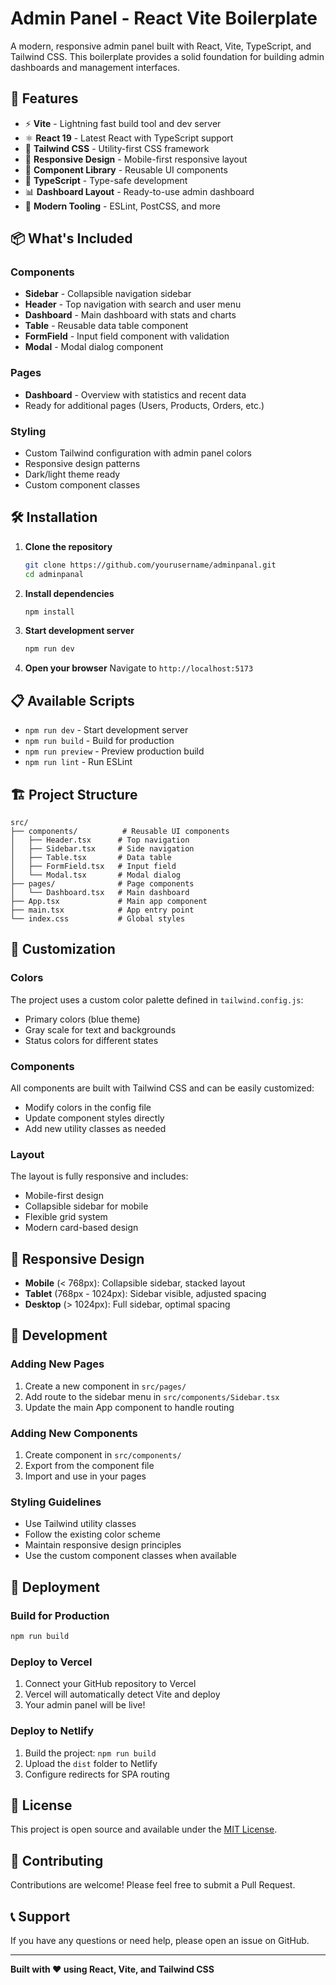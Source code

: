 # Admin Panel - React Vite Boilerplate

A modern, responsive admin panel built with React, Vite, TypeScript, and Tailwind CSS. This boilerplate provides a solid foundation for building admin dashboards and management interfaces.

## 🚀 Features

- ⚡ **Vite** - Lightning fast build tool and dev server
- ⚛️ **React 19** - Latest React with TypeScript support
- 🎨 **Tailwind CSS** - Utility-first CSS framework
- 📱 **Responsive Design** - Mobile-first responsive layout
- 🧩 **Component Library** - Reusable UI components
- 🎯 **TypeScript** - Type-safe development
- 📊 **Dashboard Layout** - Ready-to-use admin dashboard
- 🔧 **Modern Tooling** - ESLint, PostCSS, and more

## 📦 What's Included

### Components
- **Sidebar** - Collapsible navigation sidebar
- **Header** - Top navigation with search and user menu
- **Dashboard** - Main dashboard with stats and charts
- **Table** - Reusable data table component
- **FormField** - Input field component with validation
- **Modal** - Modal dialog component

### Pages
- **Dashboard** - Overview with statistics and recent data
- Ready for additional pages (Users, Products, Orders, etc.)

### Styling
- Custom Tailwind configuration with admin panel colors
- Responsive design patterns
- Dark/light theme ready
- Custom component classes

## 🛠️ Installation

1. **Clone the repository**
   ```bash
   git clone https://github.com/yourusername/adminpanal.git
   cd adminpanal
   ```

2. **Install dependencies**
   ```bash
   npm install
   ```

3. **Start development server**
   ```bash
   npm run dev
   ```

4. **Open your browser**
   Navigate to `http://localhost:5173`

## 📋 Available Scripts

- `npm run dev` - Start development server
- `npm run build` - Build for production
- `npm run preview` - Preview production build
- `npm run lint` - Run ESLint

## 🏗️ Project Structure

```
src/
├── components/          # Reusable UI components
│   ├── Header.tsx      # Top navigation
│   ├── Sidebar.tsx     # Side navigation
│   ├── Table.tsx       # Data table
│   ├── FormField.tsx   # Input field
│   └── Modal.tsx       # Modal dialog
├── pages/              # Page components
│   └── Dashboard.tsx   # Main dashboard
├── App.tsx             # Main app component
├── main.tsx            # App entry point
└── index.css           # Global styles
```

## 🎨 Customization

### Colors
The project uses a custom color palette defined in `tailwind.config.js`:
- Primary colors (blue theme)
- Gray scale for text and backgrounds
- Status colors for different states

### Components
All components are built with Tailwind CSS and can be easily customized:
- Modify colors in the config file
- Update component styles directly
- Add new utility classes as needed

### Layout
The layout is fully responsive and includes:
- Mobile-first design
- Collapsible sidebar for mobile
- Flexible grid system
- Modern card-based design

## 📱 Responsive Design

- **Mobile** (< 768px): Collapsible sidebar, stacked layout
- **Tablet** (768px - 1024px): Sidebar visible, adjusted spacing
- **Desktop** (> 1024px): Full sidebar, optimal spacing

## 🔧 Development

### Adding New Pages
1. Create a new component in `src/pages/`
2. Add route to the sidebar menu in `src/components/Sidebar.tsx`
3. Update the main App component to handle routing

### Adding New Components
1. Create component in `src/components/`
2. Export from the component file
3. Import and use in your pages

### Styling Guidelines
- Use Tailwind utility classes
- Follow the existing color scheme
- Maintain responsive design principles
- Use the custom component classes when available

## 🚀 Deployment

### Build for Production
```bash
npm run build
```

### Deploy to Vercel
1. Connect your GitHub repository to Vercel
2. Vercel will automatically detect Vite and deploy
3. Your admin panel will be live!

### Deploy to Netlify
1. Build the project: `npm run build`
2. Upload the `dist` folder to Netlify
3. Configure redirects for SPA routing

## 📄 License

This project is open source and available under the [MIT License](LICENSE).

## 🤝 Contributing

Contributions are welcome! Please feel free to submit a Pull Request.

## 📞 Support

If you have any questions or need help, please open an issue on GitHub.

---

**Built with ❤️ using React, Vite, and Tailwind CSS**